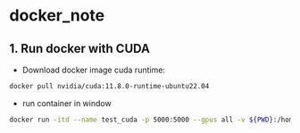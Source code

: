 # docker_note
## 1. Run docker with CUDA
- Download docker image cuda runtime:
```bash
docker pull nvidia/cuda:11.8.0-runtime-ubuntu22.04
```
- run container in window
```bash
docker run -itd --name test_cuda -p 5000:5000 --gpus all -v ${PWD}:/home/data_docker nvidia/cuda:11.8.0-runtime-ubuntu22.04
```
